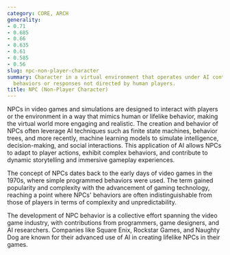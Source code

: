 ```yaml
---
category: CORE, ARCH
generality:
- 0.71
- 0.685
- 0.66
- 0.635
- 0.61
- 0.585
- 0.56
slug: npc-non-player-character
summary: Character in a virtual environment that operates under AI control, exhibiting
  behaviors or responses not directed by human players.
title: NPC (Non-Player Character)
---
```


NPCs in video games and simulations are designed to interact with players or the environment in a way that mimics human or lifelike behavior, making the virtual world more engaging and realistic. The creation and behavior of NPCs often leverage AI techniques such as finite state machines, behavior trees, and more recently, machine learning models to simulate intelligence, decision-making, and social interactions. This application of AI allows NPCs to adapt to player actions, exhibit complex behaviors, and contribute to dynamic storytelling and immersive gameplay experiences.

The concept of NPCs dates back to the early days of video games in the 1970s, where simple programmed behaviors were used. The term gained popularity and complexity with the advancement of gaming technology, reaching a point where NPCs' behaviors are often indistinguishable from those of players in terms of complexity and unpredictability.

The development of NPC behavior is a collective effort spanning the video game industry, with contributions from programmers, game designers, and AI researchers. Companies like Square Enix, Rockstar Games, and Naughty Dog are known for their advanced use of AI in creating lifelike NPCs in their games.